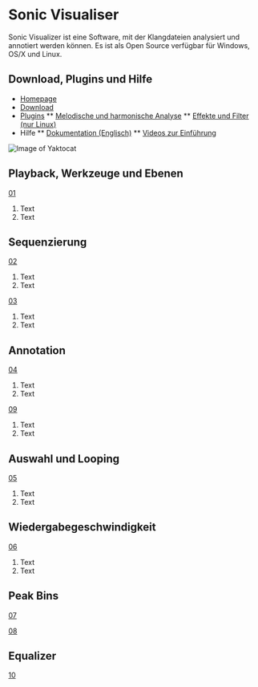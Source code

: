 # Sonic Visualiser

Sonic Visualizer ist eine Software, mit der Klangdateien analysiert und annotiert werden können. Es ist als Open Source verfügbar für Windows, OS/X und Linux.

## Download, Plugins und Hilfe

* [Homepage](http://sonicvisualiser.org/)
* [Download](http://sonicvisualiser.org/download.html)
* [Plugins](http://www.vamp-plugins.org/)
** [Melodische und harmonische Analyse](http://www.isophonics.net/nnls-chroma)
** [Effekte und Filter (nur Linux)](http://plugin.org.uk/download.php)
* Hilfe
** [Dokumentation (Englisch)](http://sonicvisualiser.org/documentation.html)
** [Videos zur Einführung](http://sonicvisualiser.org/videos.html)


![Image of Yaktocat](https://octodex.github.com/images/yaktocat.png)

## Playback, Werkzeuge und Ebenen

[01](https://github.com/mbutz/sonicpi-leuphana-ws1617/tree/master/sonic-visualiser/img/sv-01.png)

1. Text
2. Text

## Sequenzierung

[02](https://github.com/mbutz/sonicpi-leuphana-ws1617/tree/master/sonic-visualiser/img/sv-02.png)

1. Text
2. Text

[03](https://github.com/mbutz/sonicpi-leuphana-ws1617/tree/master/sonic-visualiser/img/sv-03.png)

1. Text
2. Text

## Annotation

[04](https://github.com/mbutz/sonicpi-leuphana-ws1617/tree/master/sonic-visualiser/img/sv-04.png)

1. Text
2. Text

[09](https://github.com/mbutz/sonicpi-leuphana-ws1617/tree/master/sonic-visualiser/img/sv-09.png)

1. Text
2. Text

## Auswahl und Looping

[05](https://github.com/mbutz/sonicpi-leuphana-ws1617/tree/master/sonic-visualiser/img/sv-05.png)

1. Text
2. Text

## Wiedergabegeschwindigkeit

[06](https://github.com/mbutz/sonicpi-leuphana-ws1617/tree/master/sonic-visualiser/img/sv-06.png)

1. Text
2. Text
## Peak Bins

[07](https://github.com/mbutz/sonicpi-leuphana-ws1617/tree/master/sonic-visualiser/img/sv-07.png)

[08](https://github.com/mbutz/sonicpi-leuphana-ws1617/tree/master/sonic-visualiser/img/sv-08.png)

## Equalizer

[10](https://github.com/mbutz/sonicpi-leuphana-ws1617/tree/master/sonic-visualiser/img/sv-10.png)
